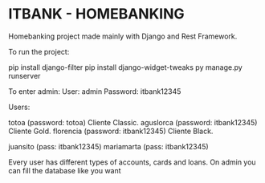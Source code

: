 # ITBANK - HOMEBANKING

Homebanking project made mainly with Django and Rest Framework.

To run the project:

pip install django-filter
pip install django-widget-tweaks
py manage.py runserver

To enter admin:
User: admin
Password: itbank12345

Users:

totoa (password: totoa) Cliente Classic.
aguslorca (password: itbank12345) Cliente Gold.
florencia (password: itbank12345) Cliente Black.

juansito (pass: itbank12345)
mariamarta (pass: itbank12345)

Every user has different types of accounts, cards and loans.
On admin you can fill the database like you want
